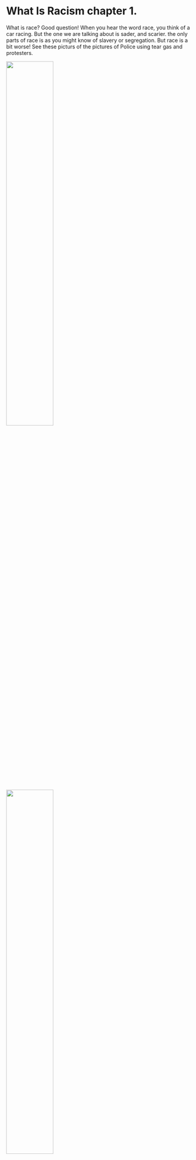 # What Is  Racism chapter 1. 
What is race? Good question! When you hear the word race, you think of a car racing. But the one we are talking about is sader, and scarier. the only parts of race is as you might know of slavery or segregation. But race is a bit worse! See these picturs of the pictures of Police using tear gas and protesters.

<img style="width:50%" src="https://live.staticflickr.com/65535/49940105503_304ecfbbe3_b.jpg">

<img style="width:50%" src="https://github.com/anti-racist-kid/the-anti-racist-kid/raw/main/George_Floyd_police_brutality_protests_-_Portland_Oregon_-_July_22_-_tedder_-_03.jpg">

what you are seeing is called polise brutality. Tear gas is something that makes your cry, and then it makes you want to go away from it. the black lives matter protests started in 2013. And in 2020, something awful happened. A black man named George Floyd got choked to death. When the death started happening, he said “I can't breathe” . That ment politely “please, let me go” but sadly, he died. The death took about 8 minutes and 46 seconds. That's when the protesters got REALY mad. If you press this word, Itll take you to a movie wedsite called [“I am not you negro”](https://www.google.com/search?q=i+am+not+your+negro&rlz=1C5CHFA_enUS712US715&oq=i+am+not+your+negro&aqs=chrome..69i57j69i59j0l3j69i60l3.1469j0j9&sourceid=chrome&ie=UTF-8) and may rest in peace. 
the movie spript was made by James Baldwin, but is read by a different person becuse somesone else becuse he died in 1987 of stomach cancer. may both pepole continue in us as we do the thing they wanted us to do before they were dead.
<img src="https://assets.atlasobscura.com/media/W1siZiIsInVwbG9hZHMvcGxhY2VfaW1hZ2VzLzY5Y2U5YTc3LTMxY2MtNDFkMC05NGM3LTdhOTg5Y2YyNjcyMjg5ZDk3ODllYjA4MTg3ZjgzNV9CRCB0b21ic3RvbmVfY2VyYW1pY19jbG9zZS11cCBvZiBpbnNjcmlwdGlvbiAyLmpwZyJdLFsicCIsInRodW1iIiwiNTgweDU4MCMiXSxbInAiLCJjb252ZXJ0IiwiLXF1YWxpdHkgODEgLWF1dG8tb3JpZW50Il1d/BD%20tombstone_ceramic_close-up%20of%20inscription%202.jpg">
